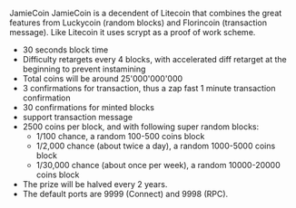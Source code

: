 JamieCoin
JamieCoin is a decendent of Litecoin that combines the great features from Luckycoin (random blocks) and Florincoin (transaction message). Like Litecoin it uses scrypt as a proof of work scheme.

- 30 seconds block time
- Difficulty retargets every 4 blocks, with accelerated diff retarget at the beginning to prevent instamining 
- Total coins will be around 25'000'000'000
- 3 confirmations for transaction, thus a zap fast 1 minute transaction confirmation
- 30 confirmations for minted blocks
- support transaction message
- 2500 coins per block, and with following super random blocks:
	- 1/100 chance, a random 100-500 coins block
	- 1/2,000 chance (about twice a day), a random 1000-5000 coins block
	- 1/30,000 chance (about once per week), a random 10000-20000 coins block 
- The prize will be halved every 2 years.
- The default ports are 9999 (Connect) and 9998 (RPC).

